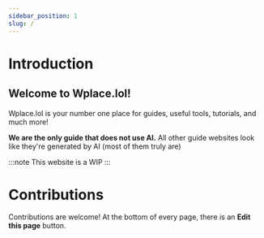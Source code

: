 ```yaml
---
sidebar_position: 1
slug: /
---
```


# Introduction
## Welcome to Wplace.lol! 
Wplace.lol is your number one place for guides, useful tools, tutorials, and much more!

**We are the only guide that does not use AI.** All other guide websites look like they're generated by AI (most of them truly are)

:::note
This website is a WIP
:::

# Contributions
Contributions are welcome! At the bottom of every page, there is an **Edit this page** button.